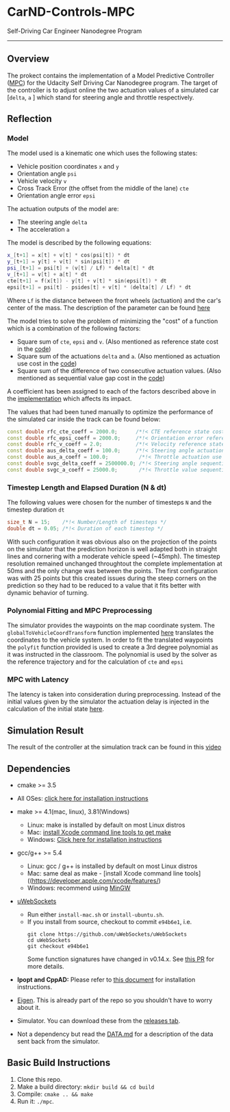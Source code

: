 # CarND-Controls-MPC
Self-Driving Car Engineer Nanodegree Program

---

## Overview

The prokect contains the implementation of a Model Predictive Controller ([MPC](https://en.wikipedia.org/wiki/Model_predictive_control)) for the Udacity Self Driving Car Nanodegree program. The target of the controller is to adjust online the two actuation values of a simulated car [`delta`, `a` ] which stand for steering angle and throttle respectively.

## Reflection

### Model

The model used is a kinematic one which uses the following states:

* Vehicle position coordinates `x` and `y` 
* Orientation angle `psi`
* Vehicle velocity `v`
* Cross Track Error (the offset from the middle of the lane) `cte`
* Orientation angle error `epsi`

The actuation outputs of the model are:

* The steering angle `delta`
* The acceleration `a`

The model is described by the following equations:

```cpp
x_[t+1] = x[t] + v[t] * cos(psi[t]) * dt
y_[t+1] = y[t] + v[t] * sin(psi[t]) * dt
psi_[t+1] = psi[t] + (v[t] / Lf) * delta[t] * dt
v_[t+1] = v[t] + a[t] * dt
cte[t+1] = f(x[t]) - y[t] + v[t] * sin(epsi[t]) * dt
epsi[t+1] = psi[t] - psides[t] + v[t] * (delta[t] / Lf) * dt
```

Where `Lf` is the distance between the front wheels (actuation) and the car's center of the mass. The description of the parameter can be found [here](./src/MPC.cpp#L12)

The model tries to solve the problem of minimizing the "cost" of a function which is a combination of the following factors:

* Square sum of `cte`, `epsi` and `v`. (Also mentioned as reference state cost in the [code](./src/MPC.cpp#L78))
* Square sum of the actuations `delta` and `a`. (Also mentioned as actuation use cost in the [code](./src/MPC.cpp#L86))
* Square sum of the difference of two consecutive actuation values. (Also mentioned as sequential value gap cost in the [code](./src/MPC.cpp#L93))

A coefficient has been assigned to each of the factors described above in the [implementation](./src/MPC.cpp#L48) which affects its impact.

The values that had been tuned manually to optimize the performance of the simulated car inside the track can be found below:

```cpp
const double rfc_cte_coeff = 2000.0;      /*!< CTE reference state cost coefficient */
const double rfc_epsi_coeff = 2000.0;     /*!< Orientation error reference state cost coefficient */
const double rfc_v_coeff = 2.0;           /*!< Velocity reference state cost coefficient */
const double aus_delta_coeff = 100.0;     /*!< Steering angle actuation use cost coefficient */
const double aus_a_coeff = 100.0;          /*!< Throttle actuation use cost coefficient */
const double svgc_delta_coeff = 2500000.0; /*!< Steering angle sequential value gap cost coeffiecient */
const double svgc_a_coeff = 25000.0;       /*!< Throttle value sequential gap cost coefficient */
```

### Timestep Length and Elapsed Duration (N & dt)

The following values were chosen for the number of timesteps `N` and the timestep duration `dt` 

```cpp
size_t N = 15;    /*!< Number/Length of timesteps */
double dt = 0.05; /*!< Duration of each timestep */
```
With such configuration it was obvious also on the projection of the points on the simulator that the prediction horizon is well adapted both in straight lines and cornering with a moderate vehicle speed (~45mph). The timestep resolution remained unchanged throughtout the complete implementation at 50ms and the only change was between the points. The first configuration was with 25 points but this created issues during the steep corners on the prediction so they had to be reduced to a value that it fits better with dynamic behavior of turning. 

### Polynomial Fitting and MPC Preprocessing

The simulator provides the waypoints on the map coordinate system. The `globalToVehicleCoordTransform` function implemented [here](./src/main.cpp#L69) translates the coordinates to the vehicle system. In order to fit the translated waypoints the `polyfit` function provided is used to create a 3rd degree polynomial as it was instructed in the classroom. The polynomial is used by the solver as the reference trajectory and for the calculation of `cte` and `epsi`

### MPC with Latency

The latency is taken into consideration during preprocessing. Instead of the initial values given by the simulator the actuation delay is injected in the calculation of the initial state [here](./src/main.cpp#L140).

## Simulation Result

The result of the controller at the simulation track can be found in this [video](./video/Final.mp4)


## Dependencies

* cmake >= 3.5
 * All OSes: [click here for installation instructions](https://cmake.org/install/)
* make >= 4.1(mac, linux), 3.81(Windows)
  * Linux: make is installed by default on most Linux distros
  * Mac: [install Xcode command line tools to get make](https://developer.apple.com/xcode/features/)
  * Windows: [Click here for installation instructions](http://gnuwin32.sourceforge.net/packages/make.htm)
* gcc/g++ >= 5.4
  * Linux: gcc / g++ is installed by default on most Linux distros
  * Mac: same deal as make - [install Xcode command line tools]((https://developer.apple.com/xcode/features/)
  * Windows: recommend using [MinGW](http://www.mingw.org/)
* [uWebSockets](https://github.com/uWebSockets/uWebSockets)
  * Run either `install-mac.sh` or `install-ubuntu.sh`.
  * If you install from source, checkout to commit `e94b6e1`, i.e.
    ```
    git clone https://github.com/uWebSockets/uWebSockets
    cd uWebSockets
    git checkout e94b6e1
    ```
    Some function signatures have changed in v0.14.x. See [this PR](https://github.com/udacity/CarND-MPC-Project/pull/3) for more details.

* **Ipopt and CppAD:** Please refer to [this document](https://github.com/udacity/CarND-MPC-Project/blob/master/install_Ipopt_CppAD.md) for installation instructions.
* [Eigen](http://eigen.tuxfamily.org/index.php?title=Main_Page). This is already part of the repo so you shouldn't have to worry about it.
* Simulator. You can download these from the [releases tab](https://github.com/udacity/self-driving-car-sim/releases).
* Not a dependency but read the [DATA.md](./DATA.md) for a description of the data sent back from the simulator.


## Basic Build Instructions

1. Clone this repo.
2. Make a build directory: `mkdir build && cd build`
3. Compile: `cmake .. && make`
4. Run it: `./mpc`.

